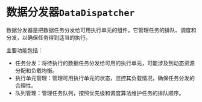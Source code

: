 # 数据分发器`DataDispatcher`

数据分发器是把数据任务分发给可用执行单元的组件。它管理任务的排队、调度和分发，以确保任务得到适当的执行。

主要功能包括：

- 任务分发：将待执行的数据任务分发给可用的执行单元，可能涉及到动态资源分配和负载均衡。
- 执行单元管理：管理可用执行单元的状态，监控其负载情况，确保任务分发的合理性。
- 队列管理：管理任务队列，按照优先级和调度算法维护任务的排队顺序。
